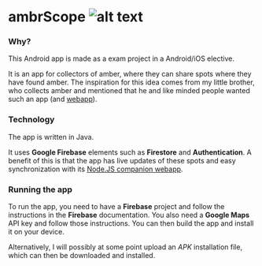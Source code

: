 # ambrScope ![alt text](http://ambrscope.ryholt.net/images/icon64.png "Logo")

### Why?

This Android app is made as a exam project in a Android/iOS elective.

It is an app for collectors of amber, where they can share spots where they have found amber.
The inspiration for this idea comes from my little brother, who collects amber and mentioned that he and like minded people wanted such an app (and [webapp](https://github.com/lucaryholt/ambrScope_node)).

### Technology

The app is written in Java.

It uses **Google Firebase** elements such as **Firestore** and **Authentication**. A benefit of this is that the app has live updates of these spots and easy synchronization with its [Node.JS companion webapp](https://github.com/lucaryholt/ambrScope_node).

### Running the app

To run the app, you need to have a **Firebase** project and follow the instructions in the **Firebase** documentation. You also need a **Google Maps** API key and follow those instructions.
You can then build the app and install it on your device.

Alternatively, I will possibly at some point upload an *APK* installation file, which can then be downloaded and installed. 
